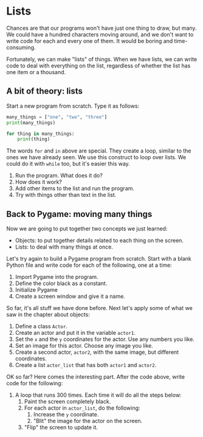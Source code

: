 # Lists

Chances are that our programs won't have just one thing to draw, but many. We could have a hundred characters moving around, and we don't want to write code for each and every one of them. It would be boring and time-consuming.

Fortunately, we can make "lists" of things. When we have lists, we can write code to deal with everything on the list, regardless of whether the list has one item or a thousand.

## A bit of theory: lists

Start a new program from scratch. Type it as follows:

```python
many_things = ["one", "two", "three"]
print(many_things)

for thing in many_things:
    print(thing)
```

The words `for` and `in` above are special. They create a loop, similar to the ones we have already seen. We use this construct to loop over lists. We could do it with `while` too, but it's easier this way.

1. Run the program. What does it do?
2. How does it work?
3. Add other items to the list and run the program.
4. Try with things other than text in the list.

## Back to Pygame: moving many things

Now we are going to put together two concepts we just learned:

  * Objects: to put together details related to each thing on the screen.
  * Lists: to deal with many things at once.

Let's try again to build a Pygame program from scratch. Start with a blank Python file and write code for each of the following, one at a time:

1. Import Pygame into the program.
2. Define the color black as a constant.
3. Initialize Pygame
4. Create a screen window and give it a name.

So far, it's all stuff we have done before. Next let's apply some of what we saw in the chapter about objects:

1. Define a class `Actor`.
2. Create an actor and put it in the variable `actor1`.
3. Set the `x` and the `y` coordinates for the actor. Use any numbers you like.
4. Set an image for this actor. Choose any image you like.
5. Create a second actor, `actor2`, with the same image, but different coordinates.
6. Create a list `actor_list` that has both `actor1` and `actor2`.

OK so far? Here comes the interesting part. After the code above, write code for the following:

1. A loop that runs 300 times. Each time it will do all the steps below:
    1. Paint the screen completely black.
    2. For each actor in `actor_list`, do the following:
        1. Increase the `y` coordinate.
        2. "Blit" the image for the actor on the screen.
    3. "Flip" the screen to update it.
